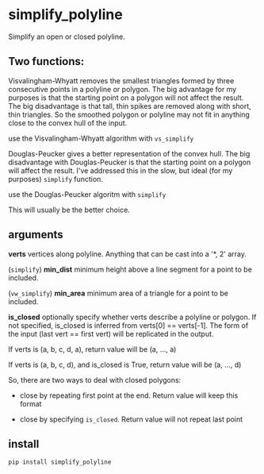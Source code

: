 # simplify_polyline

Simplify an open or closed polyline.

## Two functions:

Visvalingham-Whyatt removes the smallest triangles formed by three consecutive points
in a polyline or polygon. The big advantage for my purposes is that the starting
point on a polygon will not affect the result. The big disadvantage is that tall,
thin spikes are removed along with short, thin triangles. So the smoothed polygon or
polyline may not fit in anything close to the convex hull of the input.

use the Visvalingham-Whyatt algorithm with `vs_simplify`

Douglas-Peucker gives a better representation of the convex hull. The big
disadvantage with Douglas-Peucker is that the starting point on a polygon will affect
the result. I've addressed this in the slow, but ideal (for my purposes) `simplify`
function.

use the Douglas-Peucker algoritm with `simplify`

This will usually be the better choice.

## arguments


**verts** vertices along polyline. Anything that can be cast into a '*, 2'
    array.

(`simplify`) **min_dist** minimum height above a line segment for a point to be
included.

(`vw_simplify`) **min_area** minimum area of a triangle for a point to be
included.

**is_closed** optionally specify whether verts describe a polyline or polygon.
If not specified, is_closed is inferred from verts[0] == verts[-1]. The form of
the input (last vert == first vert) will be replicated in the output.

If verts is (a, b, c, d, a), return value will be (a, ..., a)

If verts is (a, b, c, d), and is_closed is True, return value will be (a, ..., d)

So, there are two ways to deal with closed polygons:

* close by repeating first point at the end. Return value will keep this format

* close by specifying `is_closed`. Return value will not repeat last point

## install

~~~
pip install simplify_polyline
~~~
